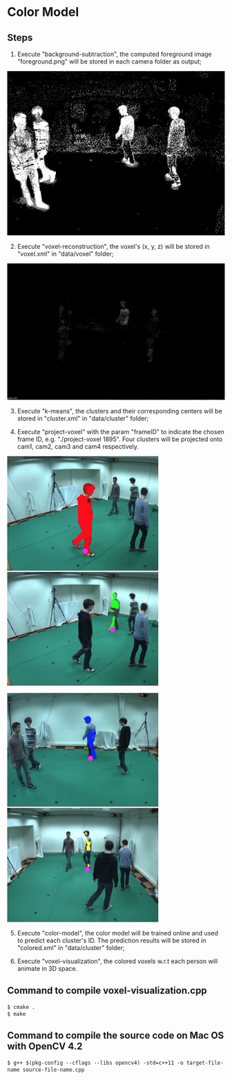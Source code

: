 # Color Model

## Steps
1. Execute "background-subtraction", the computed foreground image "foreground.png" will be stored in each camera folder as output;
<p float="left">
  <img src="./pix/foreground1895.png" width="600">
</p>

2. Execute "voxel-reconstruction", the voxel's (x, y, z) will be stored in "voxel.xml" in "data/voxel" folder;
<p float="left">
  <img src="./pix/voxel1895.png" width="600">
</p>

3. Execute "k-means", the clusters and their corresponding centers will be stored in "cluster.xml" in "data/cluster" folder;

4. Execute "project-voxel" with the param "frameID" to indicate the chosen frame ID, e.g. "./project-voxel 1895". Four clusters will be projected onto cam1, cam2, cam3 and cam4 respectively. 
<p float="left">
  <img src="./pix/cluster1.png" width="350">
  <img src="./pix/cluster2.png" width="350">
</p>

<p float="left">
  <img src="./pix/cluster3.png" width="350">
  <img src="./pix/cluster4.png" width="350">
</p>

5. Execute "color-model", the color model will be trained online and used to predict each cluster's ID. The prediction results will be stored in "colored.xml" in "data/cluster" folder;

6. Execute "voxel-visualization", the colored voxels w.r.t each person will animate in 3D space.

## Command to compile voxel-visualization.cpp
```
$ cmake .
$ make
```

## Command to compile the source code on Mac OS with OpenCV 4.2
```
$ g++ $(pkg-config --cflags --libs opencv4) -std=c++11 -o target-file-name source-file-name.cpp
```